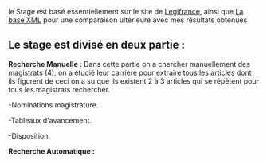 le Stage est basé essentiellement sur le site de [Legifrance](https://www.legifrance.gouv.fr/), ainsi que [La base XML]( https://www.steinertriples.fr/ncohen/data/nominations_JORF/) pour une comparaison ultérieure avec mes résultats obtenues

Le stage est divisé en deux partie :
  ------------------------------------

**Recherche Manuelle :**
Dans cette partie on a chercher manuellement des magistrats (4), on a étudié leur carrière pour extraire tous les articles dont ils figurent de ceci on a su que ils existent 2 à 3 articles qui se répètent pour tous les magistrats rechercher.

-Nominations magistrature.

-Tableaux d'avancement.

-Disposition.


**Recherche Automatique :**
